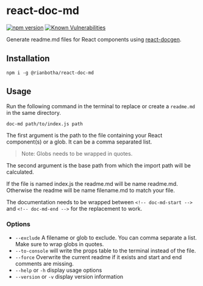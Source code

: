 # react-doc-md

[![npm version](https://img.shields.io/npm/v/%40rianbotha%2Freact-doc-md.svg?style=flat)](https://www.npmjs.com/package/%40rianbotha%2Freact-doc-md)
[![Known Vulnerabilities](https://snyk.io/test/github/rianbotha/react-doc-md/badge.svg?targetFile=package.json)](https://snyk.io/test/github/rianbotha/react-doc-md?targetFile=package.json)

Generate readme.md files for React components using [react-docgen][].

[react-docgen]: https://github.com/reactjs/react-docgen

## Installation
```
npm i -g @rianbotha/react-doc-md
```

## Usage
Run the following command in the terminal to replace or create a `readme.md` in the same directory.
```
doc-md path/to/index.js path
```
The first argument is the path to the file containing your React component(s) or a glob. It can be a comma separated list.

> Note: Globs needs to be wrapped in quotes.

The second argument is the base path from which the import path will be calculated.

If the file is named index.js the readme.md will be name readme.md. Otherwise the readme will be name filename.md to match your file.

The documentation needs to be wrapped between `<!-- doc-md-start -->` and `<!-- doc-md-end -->` for the replacement to work.

### Options

* `--exclude` A filename or glob to exclude. You can comma separate a list. Make sure to wrap globs in quotes.
* `--to-console` will write the props table to the terminal instead of the file.
* `--force` Overwrite the current readme if it exists and start and end comments are missing.
* `--help` or `-h` display usage options
* `--version` or `-v` display version information
